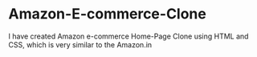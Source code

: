 # Amazon-E-commerce-Clone
I have created Amazon e-commerce Home-Page Clone using HTML and CSS, which is very similar to the Amazon.in 
